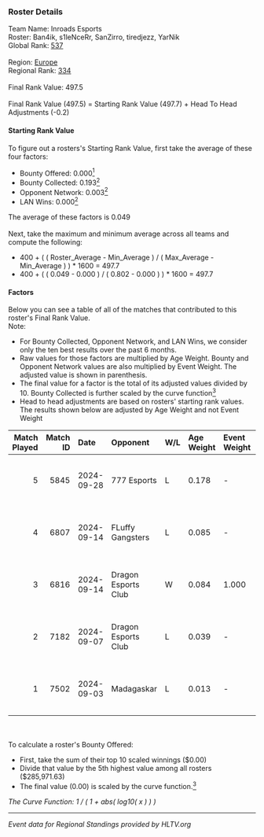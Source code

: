 ### Roster Details<br />
Team Name: Inroads Esports<br />
Roster: Ban4ik, s1leNceRr, SanZirro, tiredjezz, YarNik<br />
Global Rank: [537](../../standings_global_2025_02_28.md)<br />
<br />
Region: [Europe]( ../../standings_europe_2025_02_28.md)<br />
Regional Rank: [334]( ../../standings_europe_2025_02_28.md)<br />
<br />
Final Rank Value:  497.5<br />
<br />
Final Rank Value (497.5) = Starting Rank Value (497.7) + Head To Head Adjustments (-0.2)<br />

#### Starting Rank Value<br />
To figure out a rosters's Starting Rank Value, first take the average of these four factors:<br />
- Bounty Offered: 0.000[<sup>1</sup>](#table2)
- Bounty Collected: 0.193[<sup>2</sup>](#table1)
- Opponent Network: 0.003[<sup>2</sup>](#table1)
- LAN Wins: 0.000[<sup>2</sup>](#table1)

The average of these factors is 0.049<br />
<br />
Next, take the maximum and minimum average across all teams and compute the following:<br />
- 400 + ( ( Roster_Average - Min_Average ) / ( Max_Average - Min_Average ) ) * 1600 = 497.7
- 400 + ( ( 0.049 - 0.000 ) / ( 0.802 - 0.000 ) ) * 1600 = 497.7


#### Factors<br />
Below you can see a table of all of the matches that contributed to this roster's Final Rank Value.<br />
Note:<br />

- For Bounty Collected, Opponent Network, and LAN Wins, we consider only the ten best results over the past 6 months.
- Raw values for those factors are multiplied by Age Weight. Bounty and Opponent Network values are also multiplied by Event Weight. The adjusted value is shown in parenthesis.
- The final value for a factor is the total of its adjusted values divided by 10. Bounty Collected is further scaled by the curve function[<sup>3</sup>](#curveFunction)
- Head to head adjustments are based on rosters' starting rank values. The results shown below are adjusted by Age Weight and not Event Weight
<span id="table1"></span><br />


| Match Played | Match ID | Date       | Opponent            | W/L | Age Weight | Event Weight | Bounty Collected | Opponent Network | LAN Wins  | H2H Adj. | Roster                                         |
| -: | -: | :- | :- | :- | :- | :- | :- | :- | :- | -: | :- |
|            5 |     5845 | 2024-09-28 | 777 Esports         | L   | 0.178      | -            | -                | -                | -         |    -1.53 | Ban4ik, s1leNceRr, SanZirro, tiredjezz, YarNik |
|            4 |     6807 | 2024-09-14 | FLuffy Gangsters    | L   | 0.085      | -            | -                | -                | -         |    -0.19 | Ban4ik, GENA_C1D, h1roku, SanZirro, YarNik     |
|            3 |     6816 | 2024-09-14 | Dragon Esports Club | W   | 0.084      | 1.000        | 0.008 (0.001)    | 0.336 (0.028)    | 0 (0.000) |     2.23 | Ban4ik, GENA_C1D, h1roku, SanZirro, YarNik     |
|            2 |     7182 | 2024-09-07 | Dragon Esports Club | L   | 0.039      | -            | -                | -                | -         |    -0.49 | Ban4ik, GENA_C1D, Nekiy, SanZirro, YarNik      |
|            1 |     7502 | 2024-09-03 | Madagaskar          | L   | 0.013      | -            | -                | -                | -         |    -0.21 | Ban4ik, GENA_C1D, Nekiy, SanZirro, YarNik      |

<br />
<span id="table2"></span><br />
To calculate a roster's Bounty Offered:<br />

- First, take the sum of their top 10 scaled winnings ($0.00)
- Divide that value by the 5th highest value among all rosters ($285,971.63)
- The final value (0.00) is scaled by the curve function.[<sup>3</sup>](#curveFunction)

<span id="curveFunction"></span>_The Curve Function: 1 / ( 1 + abs( log10( x ) ) )_<br />

---
_Event data for Regional Standings provided by HLTV.org_<br />
